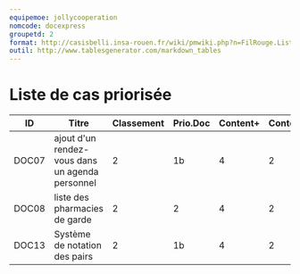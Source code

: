 ```yaml
---
equipemoe: jollycooperation
nomcode: docexpress
groupetd: 2
format: http://casisbelli.insa-rouen.fr/wiki/pmwiki.php?n=FilRouge.ListeCasPriorisee
outil: http://www.tablesgenerator.com/markdown_tables
---
```

# Liste de cas priorisée

| ID    | Titre                        | Classement | Prio.Doc | Content+ | Content- | Antécédents | Format | Maquette |
|-------|------------------------------|------------|----------|----------|----------|-------------|--------|----------|
| DOC07 | ajout d'un rendez-vous dans un agenda personnel | 2          | 1b     | 4        | 2        | aucun       | DSS   | 1        |
| DOC08 | liste des pharmacies de garde | 2          | 2     | 4        | 2        | aucun       | C    | 1        |
| DOC13 | Système de notation des pairs | 2          | 1b     | 4        | 2        | aucun       | DAC    | 1        |


